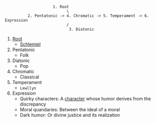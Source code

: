                          1. Root
                               \
              2. Pentatonic -> 4. Chromatic -> 5. Temperament -> 6. Expression
                               /
                                3. Diatonic

1. [Root](https://www.proquest.com/docview/1519976792?sourcetype=Scholarly%20Journals)
   - [Schlemiel](https://archive.org/details/schlemielasmoder00ruth/page/n1/mode/2up)
2. Pentatonic
   - Folk
3. Diatonic
   - Pop
4. Chromatic
   - Classical
5. Temperament
   - `Lewllyn`
6. Expression
   - Quirky characters: A [character](https://profiles.stanford.edu/eitan-kensky) whose humor derives from the discrepancy
   - Moral quandaries: Between the ideal of a moral
   - Dark humor: Or divine justice and its realization
 
